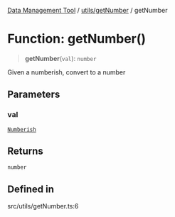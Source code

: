 [Data Management Tool](../../../index.md) / [utils/getNumber](../index.md) / getNumber

# Function: getNumber()

> **getNumber**(`val`): `number`

Given a numberish, convert to a number

## Parameters

### val

[`Numberish`](../../../types/NumberIsh/type-aliases/Numberish.md)

## Returns

`number`

## Defined in

src/utils/getNumber.ts:6
